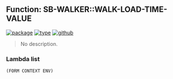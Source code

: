 ## Function: SB-WALKER::WALK-LOAD-TIME-VALUE
[![package](https://img.shields.io/badge/Package-SB--WALKER-5f9ea0.svg?style=social&colorA=999999)](../) [![type](https://img.shields.io/badge/Type-Function-5f9ea0.svg?style=social&colorA=999999)](../#function) [![github](https://img.shields.io/badge/GitHub-View_the_source-5f9ea0.svg?style=social&colorA=999999&logo=github)](https://github.com/sbcl/sbcl/blob/master/src/pcl/walk.lisp/) 

> No description.

### Lambda list
```
(FORM CONTEXT ENV)
```
